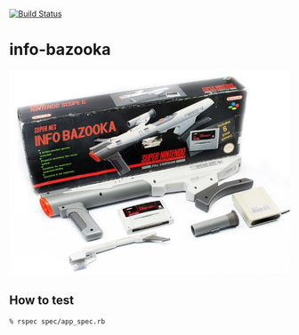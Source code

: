 [![Build Status](https://travis-ci.org/rodowi/info-bazooka.svg?branch=master)](https://travis-ci.org/rodowi/info-bazooka)

# info-bazooka

![nintendo bazooka](cover.png)

## How to test

```bash
% rspec spec/app_spec.rb
```

